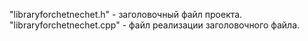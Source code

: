 "libraryforchetnechet.h" - заголовочный файл проекта.
"libraryforchetnechet.cpp" - файл реализации заголовочного файла.
